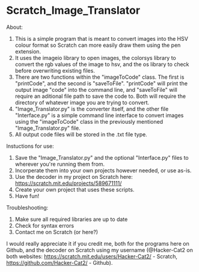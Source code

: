 # Scratch_Image_Translator
About:
1. This is a simple program that is meant to convert images into the HSV colour format so Scratch can more easily draw them using the pen extension.
2. It uses the imageio library to open images, the colorsys library to convert the rgb values of the image to hsv, and the os library to check before overwriting existing files.
3. There are two functions within the "imageToCode" class. The first is "printCode", and the second is "saveToFile". "printCode" will print the output image "code" into the command line, and "saveToFile" will require an aditional file path to save the code to. Both will require the directory of whatever image you are trying to convert.
4. "Image_Translator.py" is the converter itself, and the other file "Interface.py" is a simple command line interface to convert images using the "imageToCode" class in the previously mentioned "Image_Translator.py" file.
5. All output code files will be stored in the .txt file type.

Instuctions for use:
1. Save the "Image_Translator.py" and the optional "Interface.py" files to wherever you're running them from.
2. Incorperate them into your own projects however needed, or use as-is.
3. Use the decoder in my project on Scratch here: https://scratch.mit.edu/projects/589671111/
4. Create your own project that uses these scripts.
5. Have fun!

Troubleshooting:
1. Make sure all required libraries are up to date
2. Check for syntax errors
3. Contact me on Scratch (or here?)

I would really appreciate it if you credit me, both for the programs here on Github, and the decoder on Scratch using my username (@Hacker-Cat2 on both websites: https://scratch.mit.edu/users/Hacker-Cat2/ - Scratch, https://github.com/Hacker-Cat2/ - Github).
